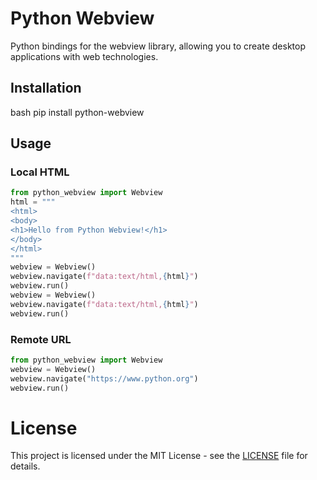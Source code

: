 # Python Webview

Python bindings for the webview library, allowing you to create desktop applications with web technologies.

## Installation
bash
pip install python-webview

## Usage

### Local HTML
```python
from python_webview import Webview
html = """
<html>
<body>
<h1>Hello from Python Webview!</h1>
</body>
</html>
"""
webview = Webview()
webview.navigate(f"data:text/html,{html}")
webview.run()
webview = Webview()
webview.navigate(f"data:text/html,{html}")
webview.run()
```
### Remote URL
```python
from python_webview import Webview
webview = Webview()
webview.navigate("https://www.python.org")
webview.run()
```

# License

This project is licensed under the MIT License - see the [LICENSE](LICENSE) file for details.
